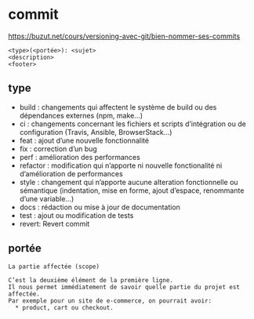 # commit

https://buzut.net/cours/versioning-avec-git/bien-nommer-ses-commits

```
<type>(<portée>): <sujet>
<description>
<footer>
```
## type
* build : changements qui affectent le système de build ou des dépendances externes (npm, make…)
* ci : changements concernant les fichiers et scripts d’intégration ou de configuration (Travis, Ansible, BrowserStack…)
* feat : ajout d’une nouvelle fonctionnalité
* fix : correction d’un bug
* perf : amélioration des performances
* refactor : modification qui n’apporte ni nouvelle fonctionalité ni d’amélioration de performances
* style : changement qui n’apporte aucune alteration fonctionnelle ou sémantique (indentation, mise en forme, ajout d’espace, renommante d’une variable…)
* docs : rédaction ou mise à jour de documentation
* test : ajout ou modification de tests
* revert: Revert commit

## portée
```
La partie affectée (scope)

C’est la deuxième élément de la première ligne. 
Il nous permet immédiatement de savoir quelle partie du projet est affectée. 
Par exemple pour un site de e-commerce, on pourrait avoir:
  * product, cart ou checkout.
```

